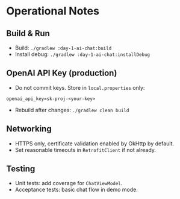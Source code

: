 # Operational Notes

## Build & Run
- Build: `./gradlew :day-1-ai-chat:build`
- Install debug: `./gradlew :day-1-ai-chat:installDebug`

## OpenAI API Key (production)
- Do not commit keys. Store in `local.properties` only:

```properties
openai_api_key=sk-proj-<your-key>
```

- Rebuild after changes: `./gradlew clean build`

## Networking
- HTTPS only, certificate validation enabled by OkHttp by default.
- Set reasonable timeouts in `RetrofitClient` if not already.

## Testing
- Unit tests: add coverage for `ChatViewModel`.
- Acceptance tests: basic chat flow in demo mode.


